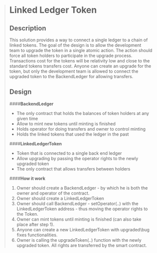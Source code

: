 > Linked Ledger Token
> ===================
> 
> Description
> ---------- 
> This solution provides a way to connect a single ledger to a chain of linked tokens.  The goal of the design is to allow the
> development team to upgrade the token in a single atomic action. The
> action should force all token holders to participate in the upgrade
> process.  Transactions cost for the tokens will be relativity low and
> close to the standard tokens transfers cost. Anyone can create an
> upgrade for the token, but only the development team is allowed to
> connect the upgraded token to the BackendLedger for allowing
> transfers.  
> 
> Design
> -------------
> ####**BackendLedger**
> * The only contract that holds the balances of token holders at any given time
> * Allow to mint new tokens until minting is finished
> * Holds operator for doing transfers and owner to control minting
> * Holds the linked tokens that used the ledger in the past
> 
> ####**LinkedLedgerToken**
> * Token that is connected to a single back end ledger
> * Allow upgrading by passing the operator rights to the newly upgraded token
> * The only contract that allows transfers between holders
> 
> ####**How it work**
> 1. Owner should create a BackendLedger - by which he is both the owner and operator of the contract.
> 2. Owner should create a LinkedLedgerToken
> 3. Owner should call BackendLedger - setOperator(..) with the LinkedLedgerToken address - thus moving the operator rights to the
> Token.
> 4. Owner can mint tokens until minting is finished (can also take place after step 1).
> 5. Anyone can create a new LinkedLedgerToken with upgraded\bug fixes functionalities.
> 6. Owner is calling the upgradeToken(..) function with the newly upgraded token. All rights are transferred by the smart contract.

